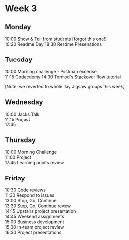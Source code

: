 # Week 3

## Monday
10:00 Show & Tell from students [forgot this one!]    
10:20 Readme Day
18:30 Readme Presenations

## Tuesday
10:00 Morning challenge - Postman excerise  
11:15 Codecdemy
14:30 Tormod's Stackover flow tutorial  
  
[Note: we reverted to whole day Jigsaw groups this week] 

## Wednesday
10:00 Jacks Talk    
11:15 Project    
17:45    

## Thursday
10:00 Morning Challenge    
11:00 Project    
17:45 Learning points review    

## Friday
10:30 Code reviews    
11:30 Respond to issues     
13:00 Stop, Go, Continue     
13:30 Stop, Go, Continue review     
14:15 Upstairs project presentation    
14:45 Weekend assignments     
15:00 Business development      
15:30 In-team project review     
16:30 Project presentations
